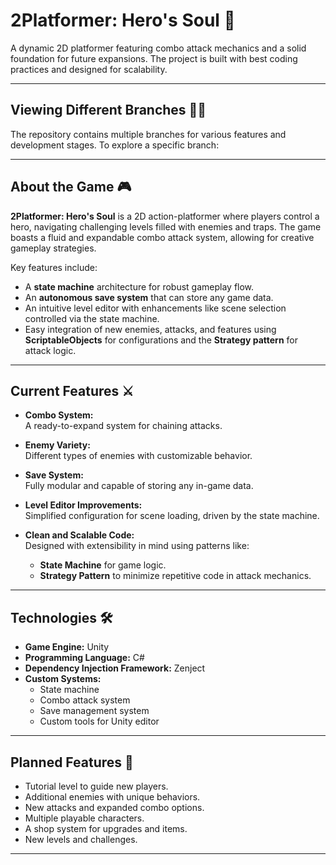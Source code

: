 # 2Platformer: Hero's Soul 🌟  

A dynamic 2D platformer featuring combo attack mechanics and a solid foundation for future expansions. The project is built with best coding practices and designed for scalability.  

---

## Viewing Different Branches 🌲📢  

The repository contains multiple branches for various features and development stages. To explore a specific branch:  

---

## About the Game 🎮  

**2Platformer: Hero's Soul** is a 2D action-platformer where players control a hero, navigating challenging levels filled with enemies and traps. The game boasts a fluid and expandable combo attack system, allowing for creative gameplay strategies.  

Key features include:  
- A **state machine** architecture for robust gameplay flow.  
- An **autonomous save system** that can store any game data.  
- An intuitive level editor with enhancements like scene selection controlled via the state machine.  
- Easy integration of new enemies, attacks, and features using **ScriptableObjects** for configurations and the **Strategy pattern** for attack logic.  

---

## Current Features ⚔️  

- **Combo System:**  
  A ready-to-expand system for chaining attacks.  

- **Enemy Variety:**  
  Different types of enemies with customizable behavior.  

- **Save System:**  
  Fully modular and capable of storing any in-game data.  

- **Level Editor Improvements:**  
  Simplified configuration for scene loading, driven by the state machine.  

- **Clean and Scalable Code:**  
  Designed with extensibility in mind using patterns like:  
  - **State Machine** for game logic.  
  - **Strategy Pattern** to minimize repetitive code in attack mechanics.  

---

## Technologies 🛠️  

- **Game Engine:** Unity  
- **Programming Language:** C#  
- **Dependency Injection Framework:** Zenject  
- **Custom Systems:**  
  - State machine  
  - Combo attack system  
  - Save management system  
  - Custom tools for Unity editor  

---

## Planned Features 🚀  

- Tutorial level to guide new players.  
- Additional enemies with unique behaviors.  
- New attacks and expanded combo options.  
- Multiple playable characters.  
- A shop system for upgrades and items.  
- New levels and challenges.  

---
